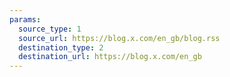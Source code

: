 ```yaml
---
params:
  source_type: 1
  source_url: https://blog.x.com/en_gb/blog.rss
  destination_type: 2
  destination_url: https://blog.x.com/en_gb
---
```

